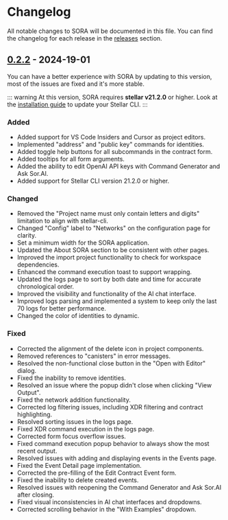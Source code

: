 # Changelog

All notable changes to SORA will be documented in this file. You can find the changelog for each release in the [releases](https://github.com/tolgayayci/sora/releases) section.

## [0.2.2] - 2024-19-01

You can have a better experience with SORA by updating to this version, most of the issues are fixed and it's more stable.

::: warning
At this version, SORA requires **stellar v21.2.0** or higher. Look at the [installation guide](./getting-started/installation.md) to update your Stellar CLI.
:::

### Added
- Added support for VS Code Insiders and Cursor as project editors.
- Implemented "address" and "public key" commands for identities.
- Added toggle help buttons for all subcommands in the contract form.
- Added tooltips for all form arguments.
- Added the ability to edit OpenAI API keys with Command Generator and Ask Sor.AI.
- Added support for Stellar CLI version 21.2.0 or higher.

### Changed
- Removed the "Project name must only contain letters and digits" limitation to align with stellar-cli.
- Changed "Config" label to "Networks" on the configuration page for clarity.
- Set a minimum width for the SORA application.
- Updated the About SORA section to be consistent with other pages.
- Improved the import project functionality to check for workspace dependencies.
- Enhanced the command execution toast to support wrapping.
- Updated the logs page to sort by both date and time for accurate chronological order.
- Improved the visibility and functionality of the AI chat interface.
- Improved logs parsing and implemented a system to keep only the last 70 logs for better performance.
- Changed the color of identities to dynamic.


### Fixed
- Corrected the alignment of the delete icon in project components.
- Removed references to "canisters" in error messages.
- Resolved the non-functional close button in the "Open with Editor" dialog.
- Fixed the inability to remove identities.
- Resolved an issue where the popup didn't close when clicking "View Output".
- Fixed the network addition functionality.
- Corrected log filtering issues, including XDR filtering and contract highlighting.
- Resolved sorting issues in the logs page.
- Fixed XDR command execution in the logs page.
- Corrected form focus overflow issues.
- Fixed command execution popup behavior to always show the most recent output.
- Resolved issues with adding and displaying events in the Events page.
- Fixed the Event Detail page implementation.
- Corrected the pre-filling of the Edit Contract Event form.
- Fixed the inability to delete created events.
- Resolved issues with reopening the Command Generator and Ask Sor.AI after closing.
- Fixed visual inconsistencies in AI chat interfaces and dropdowns.
- Corrected scrolling behavior in the "With Examples" dropdown.

[0.2.2]: https://github.com/tolgayayci/sora/releases/tag/v0.2.2

